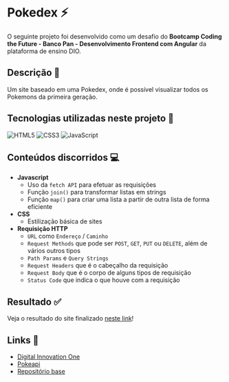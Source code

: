 
# Pokedex ⚡

O seguinte projeto foi desenvolvido como um desafio do **Bootcamp Coding the Future - Banco Pan - Desenvolvimento Frontend com Angular** da plataforma de ensino DIO.

## Descrição 📑
Um site baseado em uma Pokedex, onde é possível visualizar todos os Pokemons da primeira geração.

## Tecnologias  utilizadas neste projeto 🔧
![HTML5](https://img.shields.io/badge/HTML5-000?style=for-the-badge&logo=html5) ![CSS3](https://img.shields.io/badge/CSS3-000?style=for-the-badge&logo=css3&logoColor=264CE4) ![JavaScript](https://img.shields.io/badge/JavaScript-000?style=for-the-badge&logo=javascript)

## Conteúdos discorridos 💻
* **Javascript**
    * Uso da `fetch API` para efetuar as requisições
    * Função `join()` para transformar listas em strings
    * Função `map()` para criar uma lista a partir de outra lista de forma eficiente
* **CSS**
    * Estilização básica de sites
* **Requisição HTTP**
    * `URL` como `Endereço` / `Caminho`
    * `Request Methods` que pode ser `POST`, `GET`, `PUT` ou `DELETE`, além de vários outros tipos
    * `Path Params` e `Query Strings`
    * `Request Headers` que é o cabeçalho da requisição
    * `Request Body` que é o corpo de alguns tipos de requisição
    * `Status Code` que indica o que houve com a requisição

## Resultado ✅
Veja o resultado do site finalizado [neste link](https://watanabejuliane.github.io/pokedex/)!

## Links 🔎
* [ Digital Innovation One](https://www.dio.me/)
* [ Pokeapi](https://pokeapi.co/)
* [ Repositório base](https://github.com/digitalinnovationone/js-developer-pokedex)
